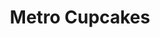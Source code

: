 ---
layout: card
category: [maker, physical]
image: /img/makers/metrocupcakes.jpg
title: Metro Cupcakes
homepage: https://www.facebook.com/pages/Metro-Cupcakes-Grand-Rapids/220879837969552
---